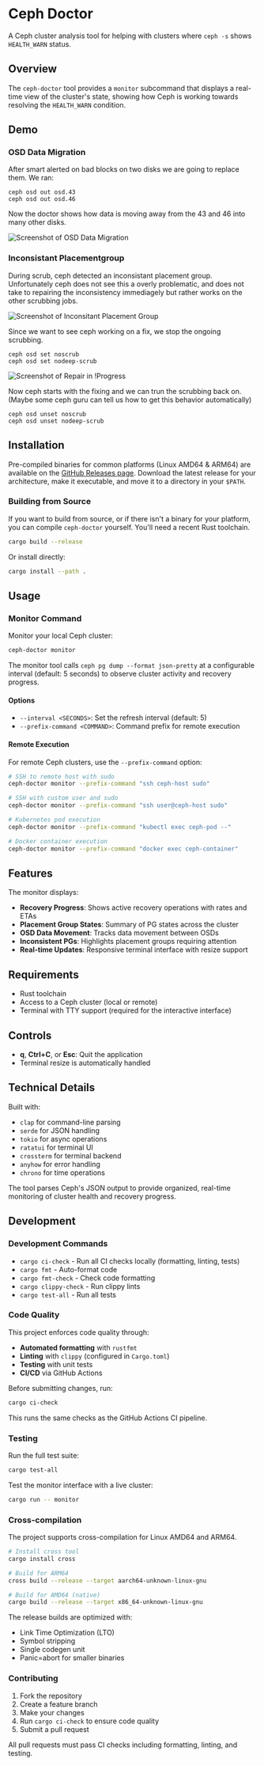 # Ceph Doctor

A Ceph cluster analysis tool for helping with clusters where `ceph -s` shows `HEALTH_WARN` status.

## Overview

The `ceph-doctor` tool provides a `monitor` subcommand that displays a real-time view of the cluster's state, showing how Ceph is working towards resolving the `HEALTH_WARN` condition.

## Demo

### OSD Data Migration
After smart alerted on bad blocks on two disks we are going to replace them.
We ran:

```console
ceph osd out osd.43
ceph osd out osd.46
```

Now the doctor shows how data is moving away from the 43 and 46 into many
other disks.

![Screenshot of OSD Data Migration](./screenshots/2025-07-21_08-05-remapped.png)

### Inconsistant Placementgroup

During scrub, ceph detected an inconsistant placement group. Unfortunately
ceph does not see this a overly problematic, and does not take to repairing
the inconsistency immediagely but rather works on the other scrubbing jobs.

![Screenshot of Inconsitant Placement Group](./screenshots/2025-07-20_09-06-inconsistant.png)

Since we want to see ceph working on a fix, we stop the ongoing scrubbing.

```console
ceph osd set noscrub
ceph osd set nodeep-scrub
```

![Screenshot of Repair in !Progress](./screenshots/2025-07-20_09-07-repairing.png)

Now ceph starts with the fixing and we can trun the scrubbing back on.
(Maybe some ceph guru can tell us how to get this behavior automatically)

```console
ceph osd unset noscrub
ceph osd unset nodeep-scrub
```

## Installation

Pre-compiled binaries for common platforms (Linux AMD64 & ARM64) are available on the [GitHub Releases page](https://github.com/oetiker/ceph-doctor/releases/). Download the latest release for your architecture, make it executable, and move it to a directory in your `$PATH`.

### Building from Source

If you want to build from source, or if there isn't a binary for your platform, you can compile `ceph-doctor` yourself. You'll need a recent Rust toolchain.

```bash
cargo build --release
```

Or install directly:

```bash
cargo install --path .
```

## Usage

### Monitor Command

Monitor your local Ceph cluster:

```bash
ceph-doctor monitor
```

The monitor tool calls `ceph pg dump --format json-pretty` at a configurable interval (default: 5 seconds) to observe cluster activity and recovery progress.

#### Options

- `--interval <SECONDS>`: Set the refresh interval (default: 5)
- `--prefix-command <COMMAND>`: Command prefix for remote execution

#### Remote Execution

For remote Ceph clusters, use the `--prefix-command` option:

```bash
# SSH to remote host with sudo
ceph-doctor monitor --prefix-command "ssh ceph-host sudo"

# SSH with custom user and sudo
ceph-doctor monitor --prefix-command "ssh user@ceph-host sudo"

# Kubernetes pod execution
ceph-doctor monitor --prefix-command "kubectl exec ceph-pod --"

# Docker container execution
ceph-doctor monitor --prefix-command "docker exec ceph-container"
```


## Features

The monitor displays:

- **Recovery Progress**: Shows active recovery operations with rates and ETAs
- **Placement Group States**: Summary of PG states across the cluster
- **OSD Data Movement**: Tracks data movement between OSDs
- **Inconsistent PGs**: Highlights placement groups requiring attention
- **Real-time Updates**: Responsive terminal interface with resize support

## Requirements

- Rust toolchain
- Access to a Ceph cluster (local or remote)
- Terminal with TTY support (required for the interactive interface)

## Controls

- **q**, **Ctrl+C**, or **Esc**: Quit the application
- Terminal resize is automatically handled

## Technical Details

Built with:
- `clap` for command-line parsing
- `serde` for JSON handling
- `tokio` for async operations
- `ratatui` for terminal UI
- `crossterm` for terminal backend
- `anyhow` for error handling
- `chrono` for time operations

The tool parses Ceph's JSON output to provide organized, real-time monitoring of cluster health and recovery progress.

## Development

### Development Commands

- `cargo ci-check` - Run all CI checks locally (formatting, linting, tests)
- `cargo fmt` - Auto-format code
- `cargo fmt-check` - Check code formatting
- `cargo clippy-check` - Run clippy lints
- `cargo test-all` - Run all tests

### Code Quality

This project enforces code quality through:
- **Automated formatting** with `rustfmt`
- **Linting** with `clippy` (configured in `Cargo.toml`)
- **Testing** with unit tests
- **CI/CD** via GitHub Actions

Before submitting changes, run:
```bash
cargo ci-check
```

This runs the same checks as the GitHub Actions CI pipeline.

### Testing

Run the full test suite:
```bash
cargo test-all
```

Test the monitor interface with a live cluster:
```bash
cargo run -- monitor
```

### Cross-compilation

The project supports cross-compilation for Linux AMD64 and ARM64.

```bash
# Install cross tool
cargo install cross

# Build for ARM64
cross build --release --target aarch64-unknown-linux-gnu

# Build for AMD64 (native)
cargo build --release --target x86_64-unknown-linux-gnu
```

The release builds are optimized with:
- Link Time Optimization (LTO)
- Symbol stripping
- Single codegen unit
- Panic=abort for smaller binaries

### Contributing

1. Fork the repository
2. Create a feature branch
3. Make your changes
4. Run `cargo ci-check` to ensure code quality
5. Submit a pull request

All pull requests must pass CI checks including formatting, linting, and testing.